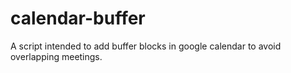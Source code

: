 # calendar-buffer
A script intended to add buffer blocks in google calendar to avoid overlapping meetings.

